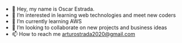 - 👋 Hey, my name is Oscar Estrada.
- 👀 I’m interested in learning web technologies and meet new coders
- 🌱 I’m currently learning AWS
- 💞️ I’m looking to collaborate on new projects and business ideas
- 📫 How to reach me arturostrada2020@gmail.com

<!---
OscarStrada/OscarStrada is a ✨ special ✨ repository because its `README.md` (this file) appears on your GitHub profile.
You can click the Preview link to take a look at your changes.
--->
